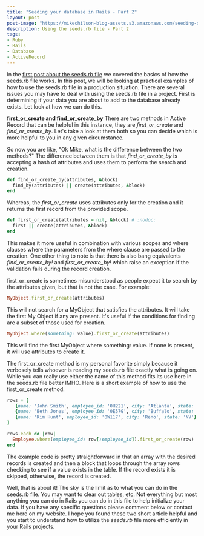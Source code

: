 ```yaml
---
title: "Seeding your database in Rails - Part 2"
layout: post
post-image: "https://mikechilson-blog-assets.s3.amazonaws.com/seeding-database.jpeg"
description: Using the seeds.rb file - Part 2
tags:
- Ruby
- Rails
- Database
- ActiveRecord
---
```


In the [first post about the seeds.rb file](/blogs/seeding-your-database-in-rails) we covered the basics of how the seeds.rb file works. In this post, we will be looking at practical examples of how to use the seeds.rb file in a production situation. There are several issues you may have to deal with using the seeds.rb file in a project. First is determining if your data you are about to add to the database already exists. Let look at how we can do this.

**first_or_create and find_or_create_by**
There are two methods in Active Record that can be helpful in this instance, they are *first_or_create* and *find_or_create_by*. Let's take a look at them both so you can decide which is more helpful to you in any given circumstance.

So now you are like, "Ok Mike, what is the difference between the two methods?" The difference between them is that *find_or_create_by* is accepting a hash of attributes and uses them to perform the search and creation.

```ruby
def find_or_create_by(attributes, &block)
  find_by(attributes) || create(attributes, &block)
end
```

Whereas, the *first_or_create* uses attributes only for the creation and it returns the first record from the provided scope.

```ruby
def first_or_create(attributes = nil, &block) # :nodoc:
  first || create(attributes, &block)
end
```
This makes it more useful in combination with various scopes and where clauses where the parameters from the where clause are passed to the creation. One other thing to note is that there is also bang equivalents *find_or_create_by!* and *first_or_create_by!* which raise an exception if the validation fails during the record creation.

first_or_create is sometimes misunderstood as people expect it to search by the attributes given, but that is not the case. For example:

```ruby
MyObject.first_or_create(attributes)
```

This will not search for a MyObject that satisfies the attributes. It will take the first My Object if any are present. It's useful if the conditions for finding are a subset of those used for creation.

```ruby
MyObject.where(something: value).first_or_create(attributes)
```

This will find the first MyObject where something: value. If none is present, it will use attributes to create it.

The first_or_create method is my personal favorite simply because it verbosely tells whoever is reading my seeds.rb file exactly what is going on. While you can really use either the name of this method fits its use here in the seeds.rb file better IMHO. Here is a short example of how to use the first_or_create method.

```ruby
rows = [
   {name: 'John Smith', employee_id: '0H221', city: 'Atlanta', state: 'GA'},
   {name: 'Beth Jones', employee_id: '0E57G', city: 'Buffalo', state: 'NY'},
   {name: 'Kim Hunt', employee_id: '0W117', city: 'Reno', state: 'NV'}
]

rows.each do |row|
  Employee.where(employee_id: row[:employee_id]).first_or_create(row)
end
```
The example code is pretty straightforward in that an array with the desired records is created and then a block that loops through the array rows checking to see if a value exists in the table. If the record exists it is skipped, otherwise, the record is created.

Well, that is about it! The sky is the limit as to what you can do in the seeds.rb file. You may want to clear out tables, etc. Not everything but most anything you can do in Rails you can do in this file to help initialize your data. If you have any specific questions please comment below or contact me here on my website. I hope you found these two short article helpful and you start to understand how to utilize the *seeds.rb* file more efficiently in your Rails projects.